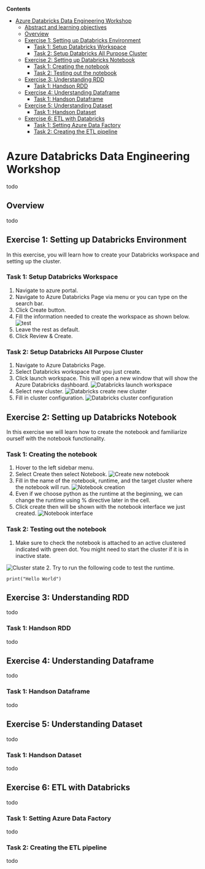 **Contents**

<!-- TOC -->

- [Azure Databricks Data Engineering Workshop](#azure-databricks-data-engineering-workshop)
  - [Abstract and learning objectives](#abstract-and-learning-objectives)
  - [Overview](#overview)
  - [Exercise 1: Setting up Databricks Environment](#exercise-1-setting-up-databricks-environment)
    - [Task 1: Setup Databricks Workspace](#task-1-setup-databricks-workspace)
    - [Task 2: Setup Databricks All Purpose Cluster](#task-2-setup-databricks-cluster)
  - [Exercise 2: Setting up Databricks Notebook](#exercise-2-setting-up-databricks-notebook)
    - [Task 1: Creating the notebook](#task-1-creating-the-notebook)
    - [Task 2: Testing out the notebook](#task-2-testing-out-the-notebook)
  - [Exercise 3: Understanding RDD](#exercise-3-understanding-rdd)
    - [Task 1: Handson RDD ](#task-1-handson-rdd)
  - [Exercise 4: Understanding Dataframe](#exercise-4-understanding-dataframe)
    - [Task 1: Handson Dataframe ](#task-1-handson-rdd)
  - [Exercise 5: Understanding Dataset](#exercise-3-understanding-dataset)
    - [Task 1: Handson Dataset ](#task-1-handson-dataset)
  - [Exercise 6: ETL with Databricks](#exercise-6-etl-with-databricks)
    - [Task 1: Setting Azure Data Factory ](#task-1-setting-up-azure-data-factory)
    - [Task 2: Creating the ETL pipeline ](#task-1-setting-up-azure-data-factory)
  <!-- /TOC -->

# Azure Databricks Data Engineering Workshop
todo

## Overview
todo

## Exercise 1: Setting up Databricks Environment
In this exercise, you will learn how to create your Databricks workspace and setting up the cluster.

### Task 1: Setup Databricks Workspace
1. Navigate to azure portal.
2. Navigate to Azure Databricks Page via menu or you can type on the search bar.
3. Click Create button.
4. Fill the information needed to create the workspace as shown below.
![test](media/workspace-1.JPG)
5. Leave the rest as default.
6. Click Review & Create.

### Task 2: Setup Databricks All Purpose Cluster
1. Navigate to Azure Databricks Page.
2. Select Databricks workspace that you just create.
3. Click launch workspace. This will open a new window that will show the Azure Databricks dashboard.
![Databricks launch workspace](media/workspace-2.JPG)
4. Select new cluster.
![Databricks create new cluster](media/workspace-3.JPG)
5. Fill in cluster configuration.
![Databricks cluster configuration](media/workspace-4.JPG)

## Exercise 2: Setting up Databricks Notebook
In this exercise we will learn how to create the notebook and familiarize ourself with the notebook functionality.

### Task 1: Creating the notebook
1. Hover to the left sidebar menu.
2. Select Create then select Notebook.
![Create new notebook](media/create_menu.JPG)
3. Fill in the name of the notebook, runtime, and the target cluster where the notebook will run.
![Notebook creation](media/notebook-1.JPG)
4. Even if we choose python as the runtime at the beginning, we can change the runtime using % directive later in the cell.
5. Click create then will be shown with the notebook interface we just created.
![Notebook interface](media/notebook-2.JPG)

### Task 2: Testing out the notebook
1. Make sure to check the notebook is attached to an active clustered indicated with green dot. You might need to start the cluster if it is in inactive state.

  ![Cluster state](media/notebook-3.JPG)
2. Try to run the following code to test the runtime.
```
print("Hello World")
```
## Exercise 3: Understanding RDD
todo

### Task 1: Handson RDD
todo

## Exercise 4: Understanding Dataframe
todo

### Task 1: Handson Dataframe
todo

## Exercise 5: Understanding Dataset
todo

### Task 1: Handson Dataset
todo

## Exercise 6: ETL with Databricks
todo

### Task 1: Setting Azure Data Factory
todo

### Task 2: Creating the ETL pipeline
todo